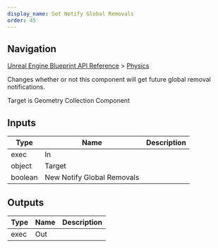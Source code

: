 ```yaml
---
display_name: Set Notify Global Removals
order: 45
---
```

## Navigation

[Unreal Engine Blueprint API Reference](https://dev.epicgames.com/documentation/en-us/unreal-engine/BlueprintAPI) > [Physics](https://dev.epicgames.com/documentation/en-us/unreal-engine/BlueprintAPI/Physics)

Changes whether or not this component will get future global removal notifications.

Target is Geometry Collection Component

## Inputs

| Type | Name | Description |
| --- | --- | --- |
| exec | In |  |
| object | Target |  |
| boolean | New Notify Global Removals |  |

## Outputs

| Type | Name | Description |
| --- | --- | --- |
| exec | Out |  |
